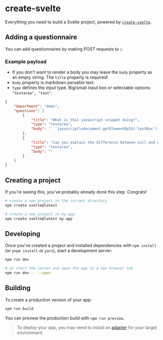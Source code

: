 # create-svelte

Everything you need to build a Svelte project, powered by [`create-svelte`](https://github.com/sveltejs/kit/tree/master/packages/create-svelte).

## Adding a questionnaire

You can add questionnaires by making POST requests to `/`.
### Example payload
* If you don't want to render a body you may leave the `body` property as an empty string. The `title` property is required!
* `body` property is markdown parsable text.
* `type` defines the input type. Big/small input box or selectable options: `"textarea", "text"`.
```json
{
    "department": "demo",
    "questions": [
        {
            "title": "What is this javascript snippet doing?",
            "type": "textarea",
            "body": "```javascript\ndocument.getElementById('testBox').onkeypress = function(e) {\n\tvar evt = e ? e : window.event;\n\tif (evt.keyCode == 13) {\n\t\tdocument.getElementById('enterButton').click();\n\treturn false;\n\t}\n}\n```"
        },
        {
            "title": "Can you explain the difference between null and undefined in javascript?",
            "type": "textarea",
            "body": ""
        }
    ]
}
```

## Creating a project

If you're seeing this, you've probably already done this step. Congrats!

```bash
# create a new project in the current directory
npm create svelte@latest

# create a new project in my-app
npm create svelte@latest my-app
```

## Developing

Once you've created a project and installed dependencies with `npm install` (or `pnpm install` or `yarn`), start a development server:

```bash
npm run dev

# or start the server and open the app in a new browser tab
npm run dev -- --open
```

## Building

To create a production version of your app:

```bash
npm run build
```

You can preview the production build with `npm run preview`.

> To deploy your app, you may need to install an [adapter](https://kit.svelte.dev/docs/adapters) for your target environment.
